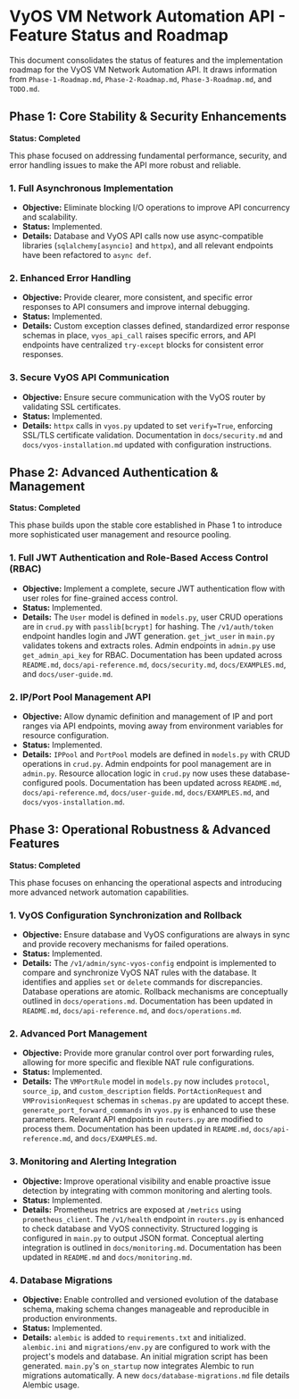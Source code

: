 # VyOS VM Network Automation API - Feature Status and Roadmap

This document consolidates the status of features and the implementation roadmap for the VyOS VM Network Automation API. It draws information from `Phase-1-Roadmap.md`, `Phase-2-Roadmap.md`, `Phase-3-Roadmap.md`, and `TODO.md`.

## Phase 1: Core Stability & Security Enhancements

**Status: Completed**

This phase focused on addressing fundamental performance, security, and error handling issues to make the API more robust and reliable.

### 1. Full Asynchronous Implementation
*   **Objective:** Eliminate blocking I/O operations to improve API concurrency and scalability.
*   **Status:** Implemented.
*   **Details:** Database and VyOS API calls now use async-compatible libraries (`sqlalchemy[asyncio]` and `httpx`), and all relevant endpoints have been refactored to `async def`.

### 2. Enhanced Error Handling
*   **Objective:** Provide clearer, more consistent, and specific error responses to API consumers and improve internal debugging.
*   **Status:** Implemented.
*   **Details:** Custom exception classes defined, standardized error response schemas in place, `vyos_api_call` raises specific errors, and API endpoints have centralized `try-except` blocks for consistent error responses.

### 3. Secure VyOS API Communication
*   **Objective:** Ensure secure communication with the VyOS router by validating SSL certificates.
*   **Status:** Implemented.
*   **Details:** `httpx` calls in `vyos.py` updated to set `verify=True`, enforcing SSL/TLS certificate validation. Documentation in `docs/security.md` and `docs/vyos-installation.md` updated with configuration instructions.

## Phase 2: Advanced Authentication & Management

**Status: Completed**

This phase builds upon the stable core established in Phase 1 to introduce more sophisticated user management and resource pooling.

### 1. Full JWT Authentication and Role-Based Access Control (RBAC)
*   **Objective:** Implement a complete, secure JWT authentication flow with user roles for fine-grained access control.
*   **Status:** Implemented.
*   **Details:** The `User` model is defined in `models.py`, user CRUD operations are in `crud.py` with `passlib[bcrypt]` for hashing. The `/v1/auth/token` endpoint handles login and JWT generation. `get_jwt_user` in `main.py` validates tokens and extracts roles. Admin endpoints in `admin.py` use `get_admin_api_key` for RBAC. Documentation has been updated across `README.md`, `docs/api-reference.md`, `docs/security.md`, `docs/EXAMPLES.md`, and `docs/user-guide.md`.

### 2. IP/Port Pool Management API
*   **Objective:** Allow dynamic definition and management of IP and port ranges via API endpoints, moving away from environment variables for resource configuration.
*   **Status:** Implemented.
*   **Details:** `IPPool` and `PortPool` models are defined in `models.py` with CRUD operations in `crud.py`. Admin endpoints for pool management are in `admin.py`. Resource allocation logic in `crud.py` now uses these database-configured pools. Documentation has been updated across `README.md`, `docs/api-reference.md`, `docs/user-guide.md`, `docs/EXAMPLES.md`, and `docs/vyos-installation.md`.

## Phase 3: Operational Robustness & Advanced Features

**Status: Completed**

This phase focuses on enhancing the operational aspects and introducing more advanced network automation capabilities.

### 1. VyOS Configuration Synchronization and Rollback
*   **Objective:** Ensure database and VyOS configurations are always in sync and provide recovery mechanisms for failed operations.
*   **Status:** Implemented.
*   **Details:** The `/v1/admin/sync-vyos-config` endpoint is implemented to compare and synchronize VyOS NAT rules with the database. It identifies and applies `set` or `delete` commands for discrepancies. Database operations are atomic. Rollback mechanisms are conceptually outlined in `docs/operations.md`. Documentation has been updated in `README.md`, `docs/api-reference.md`, and `docs/operations.md`.

### 2. Advanced Port Management
*   **Objective:** Provide more granular control over port forwarding rules, allowing for more specific and flexible NAT rule configurations.
*   **Status:** Implemented.
*   **Details:** The `VMPortRule` model in `models.py` now includes `protocol`, `source_ip`, and `custom_description` fields. `PortActionRequest` and `VMProvisionRequest` schemas in `schemas.py` are updated to accept these. `generate_port_forward_commands` in `vyos.py` is enhanced to use these parameters. Relevant API endpoints in `routers.py` are modified to process them. Documentation has been updated in `README.md`, `docs/api-reference.md`, and `docs/EXAMPLES.md`.

### 3. Monitoring and Alerting Integration
*   **Objective:** Improve operational visibility and enable proactive issue detection by integrating with common monitoring and alerting tools.
*   **Status:** Implemented.
*   **Details:** Prometheus metrics are exposed at `/metrics` using `prometheus_client`. The `/v1/health` endpoint in `routers.py` is enhanced to check database and VyOS connectivity. Structured logging is configured in `main.py` to output JSON format. Conceptual alerting integration is outlined in `docs/monitoring.md`. Documentation has been updated in `README.md` and `docs/monitoring.md`.

### 4. Database Migrations
*   **Objective:** Enable controlled and versioned evolution of the database schema, making schema changes manageable and reproducible in production environments.
*   **Status:** Implemented.
*   **Details:** `alembic` is added to `requirements.txt` and initialized. `alembic.ini` and `migrations/env.py` are configured to work with the project's models and database. An initial migration script has been generated. `main.py`'s `on_startup` now integrates Alembic to run migrations automatically. A new `docs/database-migrations.md` file details Alembic usage.